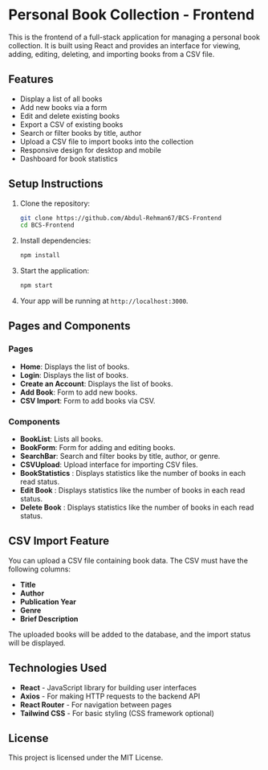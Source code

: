 # Personal Book Collection - Frontend

This is the frontend of a full-stack application for managing a personal book collection. It is built using React and provides an interface for viewing, adding, editing, deleting, and importing books from a CSV file.

## Features

- Display a list of all books
- Add new books via a form
- Edit and delete existing books
- Export a CSV of existing books
- Search or filter books by title, author
- Upload a CSV file to import books into the collection
- Responsive design for desktop and mobile
- Dashboard for book statistics 


## Setup Instructions

1. Clone the repository:
    ```bash
    git clone https://github.com/Abdul-Rehman67/BCS-Frontend
    cd BCS-Frontend
    ```

2. Install dependencies:
    ```bash
    npm install
    ```

3. Start the application:
    ```bash
    npm start
    ```

4. Your app will be running at `http://localhost:3000`.

## Pages and Components

### Pages
- **Home**: Displays the list of books.
- **Login**: Displays the list of books.
- **Create an Account**: Displays the list of books.
- **Add Book**: Form to add new books.
- **CSV Import**: Form to add books via CSV.

### Components
- **BookList**: Lists all books.
- **BookForm**: Form for adding and editing books.
- **SearchBar**: Search and filter books by title, author, or genre.
- **CSVUpload**: Upload interface for importing CSV files.
- **BookStatistics** : Displays statistics like the number of books in each read status.
- **Edit Book** : Displays statistics like the number of books in each read status.
- **Delete Book** : Displays statistics like the number of books in each read status.

## CSV Import Feature

You can upload a CSV file containing book data. The CSV must have the following columns:
- **Title**
- **Author**
- **Publication Year**
- **Genre**
- **Brief Description**

The uploaded books will be added to the database, and the import status will be displayed.

## Technologies Used

- **React** - JavaScript library for building user interfaces
- **Axios** - For making HTTP requests to the backend API
- **React Router** - For navigation between pages
- **Tailwind CSS** - For basic styling (CSS framework optional)

## License

This project is licensed under the MIT License.
